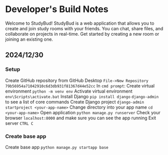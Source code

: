 # Developer's Build Notes

Welcome to StudyBud!
StudyBud is a web application that allows you to create and join study rooms with your friends. You can chat, share files, and collaborate on projects in real-time. Get started by creating a new room or joining an existing one.

## 2024/12/30

### Setup

Create GitHub repository from GitHub Desktop `File->New Repository`
`79b56954a71042910c6d3db931f81367d44e52cc`
In `cmd prompt`:
Create virtual environment `python -m venv env`
Activate virtual environment `env\Scripts\activate.bat`
Install Django `pip install django`
`django-admin` to see a list of core commands
Create Django project `django-admin startproject <your-app-name>`
Change directory into your app name `cd <your-app-name>`
Open application `python manage.py runserver`
Check your browser `localhost:8000` and make sure you can see the app running
Exit server `CTRL C`

### Create base app

Create base app `python manage.py startapp base`
